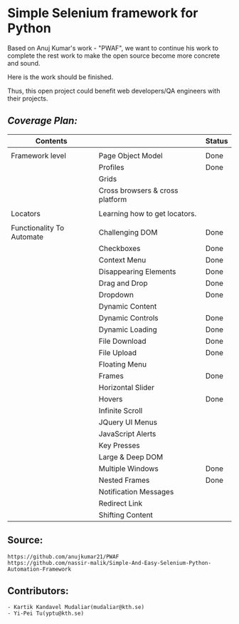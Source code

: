 # Simple Selenium framework for Python

Based on Anuj Kumar's work - "PWAF", we want to continue his work to complete the rest work to make the open source become more concrete and sound.

Here is the work should be finished.

Thus, this open project could benefit web developers/QA engineers with their projects.

## _Coverage Plan:_

| Contents                  |                                 | Status |
|---------------------------|---------------------------------|--------|
|                           |                                 |        |
| Framework level           | Page Object Model               | Done   |
|                           | Profiles                        | Done   |
|                           | Grids                           |        |
|                           | Cross browsers & cross platform |        |
|                           |                                 |        |
| Locators                  | Learning how to get locators.   |        |
|                           |                                 |        |
| Functionality To Automate | Challenging DOM                 | Done   |
|                           | Checkboxes                      | Done   |
|                           | Context Menu                    | Done   |
|                           | Disappearing Elements           | Done   |
|                           | Drag and Drop                   | Done   |
|                           | Dropdown                        | Done   |
|                           | Dynamic Content                 |        |
|                           | Dynamic Controls                | Done   |
|                           | Dynamic Loading                 | Done   |
|                           | File Download                   | Done   |
|                           | File Upload                     | Done   |
|                           | Floating Menu                   |        |
|                           | Frames                          | Done   |
|                           | Horizontal Slider               |        |
|                           | Hovers                          | Done   |
|                           | Infinite Scroll                 |        |
|                           | JQuery UI Menus                 |        |
|                           | JavaScript Alerts               |        |
|                           | Key Presses                     |        |
|                           | Large & Deep DOM                |        |
|                           | Multiple Windows                | Done   |
|                           | Nested Frames                   | Done   |
|                           | Notification Messages           |        |
|                           | Redirect Link                   |        |
|                           | Shifting Content                |        |

## Source:
	https://github.com/anujkumar21/PWAF
	https://github.com/nassir-malik/Simple-And-Easy-Selenium-Python-Automation-Framework

## Contributors:
	- Kartik Kandavel Mudaliar(mudaliar@kth.se)
    - Yi-Pei Tu(yptu@kth.se)